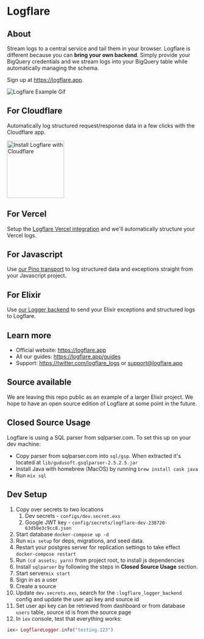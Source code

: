 # Logflare

## About

Stream logs to a central service and tail them in your browser. Logflare is different because you can **bring your own backend**. Simply provide your BigQuery credentials and we stream logs into your BigQuery table while automatically managing the schema.

Sign up at https://logflare.app.

![Logflare Example Gif](https://logflare.app/images/logflare-example.gif)

## For Cloudflare

Automatically log structured request/response data in a few clicks with the Cloudflare app.

<a href="https://www.cloudflare.com/apps/logflare/install?source=button">
  <img
    src="https://install.cloudflareapps.com/install-button.png"
    alt="Install Logflare with Cloudflare"
    border="0"
    width="150">
</a>

## For Vercel

Setup the [Logflare Vercel integration](https://vercel.com/integrations/logflare) and we'll automatically structure your Vercel logs.

## For Javascript

Use [our Pino transport](https://github.com/Logflare/pino-logflare) to log structured data and exceptions straight from your Javascript project.

## For Elixir

Use [our Logger backend](https://github.com/Logflare/logflare_logger_backend) to send your Elixir exceptions and structured logs to Logflare.

## Learn more

- Official website: https://logflare.app
- All our guides: https://logflare.app/guides
- Support: https://twitter.com/logflare_logs or support@logflare.app

## Source available

We are leaving this repo public as an example of a larger Elixir project. We hope to have an open source edition of Logflare at some point in the future.

## Closed Source Usage

Logflare is using a SQL parser from sqlparser.com. To set this up on your dev machine:

- Copy parser from sqlparser.com into `sql/gsp`. When extracted it's located at `lib/gudusoft.gsqlparser-2.5.2.5.jar`
- Install Java with homebrew (MacOS) by running `brew install cask java`
- Run `mix sql`

## Dev Setup

1. Copy over secrets to two locations
   1. Dev secrets - `configs/dev.secret.exs`
   2. Google JWT key - `config/secrets/logflare-dev-238720-63d50e3c9cc8.json`
2. Start database `docker-compose up -d`
3. Run `mix setup` for deps, migrations, and seed data.
4. Restart your postgres server for replication settings to take effect `docker-compose restart`
5. Run `(cd assets; yarn)` from project root, to install js dependencies
6. Install `sqlparser` by following the steps in **Closed Source Usage** section.
7. Start server`mix start`
8. Sign in as a user
9. Create a source
10. Update `dev.secrets.exs`, search for the `:logflare_logger_backend` config and update the user api key and source id
11. Set user api key can be retrieved from dashboard or from database `users` table, source id is from the source page
12. In `iex` console, test that everything works:

```elixir
iex> LogflareLogger.info("testing.123")
```
